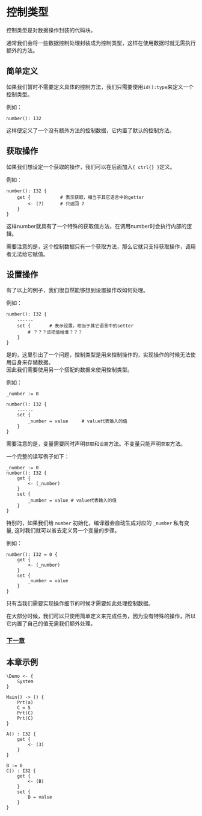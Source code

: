 # 控制类型
控制类型是对数据操作封装的代码块。

通常我们会将一些数据控制处理封装成为控制类型，这样在使用数据时就无需执行额外的方法。

## 简单定义
如果我们暂时不需要定义具体的控制方法，我们只需要使用`id():type`来定义一个控制类型。

例如：
```
number(): I32
```
这样便定义了一个没有额外方法的控制数据，它内置了默认的控制方法。

## 获取操作
如果我们想设定一个获取的操作，我们可以在后面加入`{ ctrl{} }`定义。

例如：
```
number(): I32 {
    get {           # 表示获取，相当于其它语言中的getter
        <- (7)      # 只返回 7
    }
}
```
这样number就具有了一个特殊的获取值方法，在调用number时会执行内部的逻辑。

需要注意的是，这个控制数据只有一个获取方法，那么它就只支持获取操作，调用者无法给它赋值。
## 设置操作
有了以上的例子，我们很自然能够想到设置操作改如何处理。

例如：
```
number(): I32 {
    ......
    set {       # 表示设置，相当于其它语言中的setter
        # ？？？该把值给谁？？？
    }
}
```
是的，这里引出了一个问题，控制类型是用来控制操作的，实现操作的时候无法使用自身来存储数据。  
因此我们需要使用另一个搭配的数据来使用控制类型。

例如：
```
_number := 0

number(): I32 {
    ......
    set {
        _number = value     # value代表输入的值
    }
}
```

需要注意的是，变量需要同时声明`获取`和`设置`方法。不变量只能声明`获取`方法。

一个完整的读写例子如下：
```
_number := 0
number(): I32 {
    get {
        <- (_number)
    }
    set {
        _number = value # value代表输入的值
    }
}
```

特别的，如果我们给 `number` 初始化，编译器会自动生成对应的 `_number` 私有变量, 这时我们就可以省去定义另一个变量的步骤。

例如：
```
number(): I32 = 0 {
    get {
        <- (_number)
    }
    set {
        _number = value 
    }
}
```

只有当我们需要实现操作细节的时候才需要如此处理控制数据。

在大部分时候，我们可以只使用简单定义来完成任务，因为没有特殊的操作，所以它内置了自己的值无需我们额外处理。

### [下一章](protocol-type.md)

## 本章示例
```
\Demo <- {
    System
}

Main() -> () {
    Prt(a)
    C = 5
    Prt(C)
    Prt(C)
}

A() : I32 {
    get { 
        <- (3) 
    }
}

B := 0
C() : I32 {
    get { 
        <- (B) 
    }
    set { 
        B = value 
    }
}
```